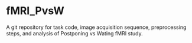 # fMRI_PvsW

A git repository for task code, image acquisition sequence, preprocessing steps, and analysis of Postponing vs Wating fMRI study.
